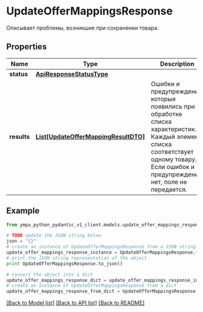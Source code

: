 # UpdateOfferMappingsResponse

Описывает проблемы, возникшие при сохранении товара.

## Properties
Name | Type | Description | Notes
------------ | ------------- | ------------- | -------------
**status** | [**ApiResponseStatusType**](ApiResponseStatusType.md) |  | [optional] 
**results** | [**List[UpdateOfferMappingResultDTO]**](UpdateOfferMappingResultDTO.md) | Ошибки и предупреждения, которые появились при обработке списка характеристик. Каждый элемент списка соответствует одному товару.  Если ошибок и предупреждений нет, поле не передается.  | [optional] 

## Example

```python
from ympa_python_pydantic_v1_client.models.update_offer_mappings_response import UpdateOfferMappingsResponse

# TODO update the JSON string below
json = "{}"
# create an instance of UpdateOfferMappingsResponse from a JSON string
update_offer_mappings_response_instance = UpdateOfferMappingsResponse.from_json(json)
# print the JSON string representation of the object
print UpdateOfferMappingsResponse.to_json()

# convert the object into a dict
update_offer_mappings_response_dict = update_offer_mappings_response_instance.to_dict()
# create an instance of UpdateOfferMappingsResponse from a dict
update_offer_mappings_response_from_dict = UpdateOfferMappingsResponse.from_dict(update_offer_mappings_response_dict)
```
[[Back to Model list]](../README.md#documentation-for-models) [[Back to API list]](../README.md#documentation-for-api-endpoints) [[Back to README]](../README.md)


